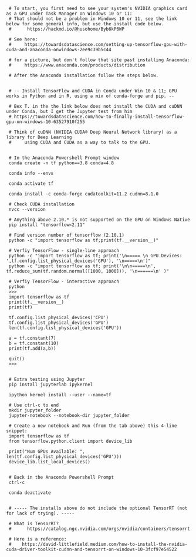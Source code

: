      
     # To start, you first need to see your system's NVIDIA graphics card as a GPU under Task Manager on Windows 10 or 11:
     # That should not be a problem in Windows 10 or 11, see the link below for some general info, but use the install code below.
     #      https://hackmd.io/@husohome/Byb6kP6WP 
      
     # See here:
     #     https://towardsdatascience.com/setting-up-tensorflow-gpu-with-cuda-and-anaconda-onwindows-2ee9c39b5c44 
        
     # for a picture, but don't follow that site past installing Anaconda:
     #     https://www.anaconda.com/products/distribution
     
     # After the Anaconda installation follow the steps below.
     
          
     # -- Install TensorFlow and CUDA in Conda under Win 10 & 11; GPU works in Python and in R, using a mix of conda-forge and pip. --
     
     # Bex T. in the the link below does not install the CUDA and cuDNN under Conda, but I get the Jupyter test from him
     # https://towardsdatascience.com/how-to-finally-install-tensorflow-gpu-on-windows-10-63527910f255   
     
     # Think of cuDNN (NVIDIA CUDA® Deep Neural Network library) as a library for Deep Learning 
     #     using CUDA and CUDA as a way to talk to the GPU.
     
         
     # In the Anaconda Powershell Prompt window
     conda create -n tf python==3.8 conda=4.8
     
     conda info --envs
     
     conda activate tf
     
     conda install -c conda-forge cudatoolkit=11.2 cudnn=8.1.0
     
     # Check CUDA installation 
     nvcc --version
     
     # Anything above 2.10.* is not supported on the GPU on Windows Native
     pip install "tensorflow<2.11"
     
     # Find version number of tensorflow (2.10.1)
     python -c "import tensorflow as tf;print(tf.__version__)"
          
     # Verfiy TensorFlow - single-line approach
     python -c "import tensorflow as tf; print('\n===== \n GPU Devices: ',tf.config.list_physical_devices('GPU'), '\n=====\n')"
     python -c "import tensorflow as tf; print('\n\n=====\n', tf.reduce_sum(tf.random.normal([1000, 1000])), '\n======\n' )"
          
     # Verfiy TensorFlow - interactive approach
     python
     >>> 
     import tensorflow as tf
     print(tf.__version__)
     print(tf)
     
     tf.config.list_physical_devices('CPU')
     tf.config.list_physical_devices('GPU')
     len(tf.config.list_physical_devices('GPU'))
     
     a = tf.constant(7)
     b = tf.constant(10)
     print(tf.add(a,b))
     
     quit()
     >>> 
     
     
     # Extra testing using Jupyter 
     pip install jupyterlab ipykernel
     
     ipython kernel install --user --name=tf
     
     # Use ctrl-c to end
     mkdir jupyter_folder
     jupyter-notebook --notebook-dir jupyter_folder
   
     # Create a new notebook and Run (from the tab above) this 4-line snippet:
     import tensorflow as tf
     from tensorflow.python.client import device_lib
     
     print("Num GPUs Available: ", len(tf.config.list_physical_devices('GPU')))
     device_lib.list_local_devices()
     
     
     # Back in the Anaconda Powershell Prompt
     ctrl-c
     
     conda deactivate
     
     
     # ----- The installs above do not include the optional TensorRT (not for lack of trying). -----
     
     # What is TensorRT?
     #      https://catalog.ngc.nvidia.com/orgs/nvidia/containers/tensorrt
     
     # Here is a reference:
     #    https://david-littlefield.medium.com/how-to-install-the-nvidia-cuda-driver-toolkit-cudnn-and-tensorrt-on-windows-10-3fcf97e54522
     
      
     
     

